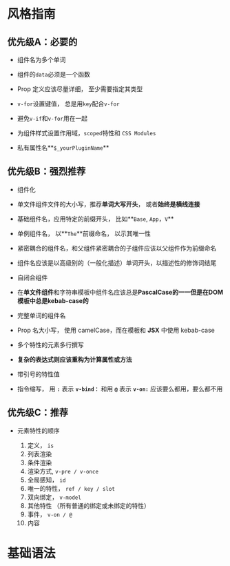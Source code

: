 # 风格指南

## 优先级A：必要的

- 组件名为多个单词
- 组件的`data`必须是一个函数

- Prop 定义应该尽量详细， 至少需要指定其类型
- `v-for`设置键值， 总是用`key`配合`v-for`

- 避免`v-if`和`v-for`用在一起
- 为组件样式设置作用域，`scoped`特性和 `CSS Modules`
- 私有属性名**`$_yourPluginName`**

## 优先级B：强烈推荐

- 组件化
- 单文件组件文件的大小写，推荐**单词大写开头**， 或者**始终是横线连接**

- 基础组件名，应用特定的前缀开头， 比如**`Base`, `App`，`V`**

- 单例组件名， 以**`The`**前缀命名， 以示其唯一性
- 紧密耦合的组件名，和父组件紧密耦合的子组件应该以父组件作为前缀命名

- 组件名应该是以高级别的（一般化描述）单词开头，以描述性的修饰词结尾

- 自闭合组件
- 在**单文件组件**和字符串模板中组件名应该总是**PascalCase的一一但是在DOM模板中总是kebab-case的**

- 完整单词的组件名
- Prop 名大小写， 使用 camelCase，而在模板和 **JSX** 中使用 kebab-case

- 多个特性的元素多行撰写
- **复杂的表达式则应该重构为计算属性或方法**

- 带引号的特性值
- 指令缩写， 用 **`:`** 表示 **`v-bind：`** 和用 **`@`** 表示 **`v-on:`** 应该要么都用，要么都不用

## 优先级C：推荐

- 元素特性的顺序

  1. 定义， `is`
  2. 列表渲染
  3. 条件渲染
  4. 渲染方式,   `v-pre / v-once`
  5. 全局感知， `id`
  6. 唯一的特性， `ref / key / slot`
  7. 双向绑定， `v-model`
  8. 其他特性 （所有普通的绑定或未绑定的特性）
  9. 事件， `v-on / @`
  10. 内容

  

# 基础语法

